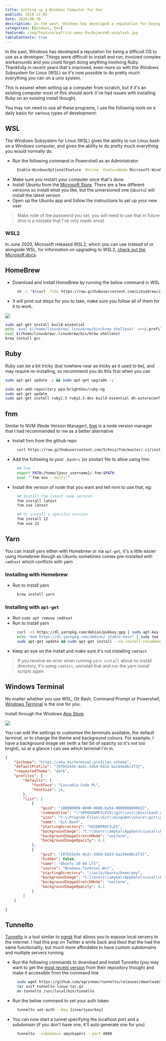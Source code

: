 ```yaml
---
title: Setting up a Windows Computer for Dev
publish: 2019-11-05
date: 2020-08-20
description: In the past, Windows has developed a reputation for being a difficult OS to use as a developer. Things were difficult to install and run, involved complex workarounds and you could forget doing anything involving Ruby. Thankfully in recent years that's improved, even more so with the Windows Subsystem for Linux (WSL) so it's now possible to do pretty much everything you can on a Unix system.
categories: [Windows, Dev]
featured: /img/feature/patrick-amoy-0vc8ujenzm0-unsplash.jpg
tableContents: true
---
```


In the past, Windows has developed a reputation for being a difficult OS to use as a developer. Things were difficult to install and run, involved complex workarounds and you could forget doing anything involving Ruby. Thankfully in recent years that's improved, even more so with the Windows Subsystem for Linux (WSL) so it's now possible to do pretty much everything you can on a unix system.

This is easiest when setting up a computer from scratch, but if it's an existing computer most of this should work (I've had issues with installing Ruby on an existing install though).

You may not need to use all these programs, I use the following tools on a daily basis for various types of development:

## WSL

The Windows Subsystem for Linux (WSL) gives the ability to run Linux bash on a Windows computer, and gives the ability to do pretty much everything you would normally do.

* Run the following command in Powershell as an Administrator
  ```bash
    Enable-WindowsOptionalFeature -Online -FeatureName Microsoft-Windows-Subsystem-Linux
  ```
* Make sure you restart your computer once that's done
* Install Ubuntu from the [Microsoft Store](https://www.microsoft.com/en-au/p/ubuntu-1804-lts/9n9tngvndl3q?activetab=pivot:overviewtab). There are a few different versions so install what you like, but the unversioned one (`Ubuntu`) will install the latest version
* Open up the Ubuntu app and follow the instructions to set up your new user

<blockquote class="callout" data-tag="Pro tip">

Make note of the password you set, you will need to use that in future (this is a mistake that I've only made once)

</blockquote>

### WSL2 

In June 2020, Microsoft released WSL2, which you can use instead of or alongside WSL, for information on upgrading to WSL2, [check out the Microsoft docs](https://docs.microsoft.com/en-us/windows/wsl/install-win10#update-to-wsl-2?WT.mc_id=DOP-MVP-5003595).

## HomeBrew

* Download and install HomeBrew by running the below command in WSL
  ```bash
    sh -c "$(curl -fsSL https://raw.githubusercontent.com/Linuxbrew/install/master/install.sh)"
  ```
* It will print out steps for you to take, make sure you follow all of them for it to work.

![](/img/dev/windows-terminal-setup/homebrew-install.png)

```bash
sudo apt-get install build-essential
echo 'eval $(/home/linuxbrew/.linuxbrew/bin/brew shellenv)' >>~/.profile
eval $(/home/linuxbrew/.linuxbrew/bin/brew shellenv)
brew install gcc
```

## Ruby

Ruby can be a bit tricky (but nowhere near as tricky as it used to be), and may require re-installing, so recommend you do this first when you can

```bash
sudo apt-get update -y && sudo apt-get upgrade -y

sudo apt-add-repository ppa:brightbox/ruby-ng
sudo apt-get update
sudo apt-get install ruby2.5 ruby2.5-dev build-essential dh-autoreconf
```

## fnm

Similar to NVM (Node Version Manager), [fnm](https://github.com/Schniz/fnm) is a node version manager that I had recommended to me as a better alternative

* Install fnm from the github repo
  ```bash
    curl https://raw.githubusercontent.com/Schniz/fnm/master/.ci/install.sh | bash
  ```
* Add the following to your `.bashrc` (or similar) file to allow using fnm
  ```bash
    ## fnm
    export PATH=/home/{your_username}/.fnm:$PATH
    eval "`fnm env --multi`"
  ```
* Install the version of node that you want and tell nvm to use that, eg:
  ```bash
    ## Install the latest node version
    fnm install latest
    fnm use latest

    ## Or install a specific version
    fnm install 12
    fnm use 12
  ```

## Yarn

You can install yarn either with Homebrew or via `apt-get`, it's a little easier using Homebrew though as Ubuntu sometimes comes pre-installed with `cmdtest` which conflicts with yarn

### Installing with Homebrew

* Run to install yarn
  ```bash
    brew install yarn
  ```

### Installing with `apt-get`

* Run `sudo apt remove cmdtest`
* Run to install yarn
  ```bash
    curl -sS https://dl.yarnpkg.com/debian/pubkey.gpg | sudo apt-key add -
    echo "deb https://dl.yarnpkg.com/debian/ stable main" | sudo tee /etc/apt/sources.list.d/yarn.list
    sudo apt-get update && sudo apt-get install --no-install-recommends yarn
  ```
* Keep an eye on the install and make sure it's not installing `cmdtest`

<blockquote class="callout" data-tag="Pro Tip">

If you receive an error when running `yarn install` about no install directory, it's using `cmdtest`, uninstall that and run the yarn install scripts again

</blockquote>

## Windows Terminal

No matter whether you use WSL, Git Bash, Command Prompt or Powershell, [Windows Terminal](https://www.microsoft.com/en-au/p/windows-terminal/9n0dx20hk701?activetab=pivot:overviewtab) is the one for you.

Install through the Windows [App Store](https://www.microsoft.com/en-au/p/windows-terminal/9n0dx20hk701?activetab=pivot:overviewtab).

![](/img/dev/windows-terminal-setup/windows_terminal.png)

You can edit the settings to customise the terminals available, the default terminal, or to change the theme and background colours. For example, I have a background image set (with a fair bit of opacity so it's not too bright), so at a glance I can see which terminal I'm in.

```json
{
    "$schema": "https://aka.ms/terminal-profiles-schema",
    "defaultProfile": "{07b52e3e-de2c-5db4-bd2d-ba144ed6c273}",
    "requestedTheme": "dark",
    "profiles": {
        "defaults": {
            "fontFace": "Cascadia Code PL",
            "fontSize": 14,
        },
        "list": [
            {
                "guid": "{00000000-0000-0000-ba54-000000000002}",
                "commandline": "\"%PROGRAMFILES%\\git\\usr\\bin\\bash.exe\" -i -l",
                "icon": "C:\\Program Files\\Git\\mingw64\\share\\git\\git-for-windows.ico",
                "name": "Git Bash",
                "startingDirectory": "%USERPROFILE%",
                "backgroundImage": "C:\\Users\\amyka\\AppData\\Local\\Packages\\Microsoft.WindowsTerminal_8wekyb3d8bbwe\\LocalState\\git_bash.png",
                "backgroundImageStretchMode": "uniform",
                "backgroundImageOpacity": 0.1
            },
            {
                "guid": "{07b52e3e-de2c-5db4-bd2d-ba144ed6c273}",
                "hidden": false,
                "name": "Ubuntu 20.04 LTS",
                "source": "Windows.Terminal.Wsl",
                "startingDirectory": "//wsl$/Ubuntu/home/amy",
                "backgroundImage": "C:\\Users\\amyka\\AppData\\Local\\Packages\\Microsoft.WindowsTerminal_8wekyb3d8bbwe\\LocalState\\ubuntu.png",
                "backgroundImageStretchMode": "uniform",
                "backgroundImageOpacity": 0.1
            }
        ]
    }

}
```

## Tunnelto

[Tunnelto](https://tunnelto.dev/) is a tool similar to [ngrok](https://ngrok.com/) that allows you to expose local servers to the internet. I had this pop on Twitter a while back and liked that the had the same functionality, but much more affordable to have custom subdomains and multiple servers running.

* Run the following commands to download and install Tunnelto (you may want to get the [most recent version](https://github.com/agrinman/tunnelto/releases/) from their repository though) and make it accessible from the command line
  ```bash
    sudo wget https://github.com/agrinman/tunnelto/releases/download/0.1.9/tunnelto-linux.tar.gz
    tar xvzf tunnelto-linux-tar.gz
    mv tunnelto /usr/local/bin/tunnelto
  ```
* Run the below command to set your auth token
  ```bash
    tunnelto set-auth --key {insertyourkey}
  ```
* You can now start a tunnel specifying the localhost port and a subdomain (if you don't have one, it'll auto generate one for you)
  ```bash
    tunnelto --subdomain amyskapers --port 8080
  ```